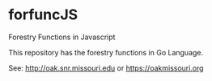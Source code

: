 # forfuncJS
Forestry Functions in Javascript

This repository has the forestry functions in Go Language.

See: http://oak.snr.missouri.edu or https://oakmissouri.org
